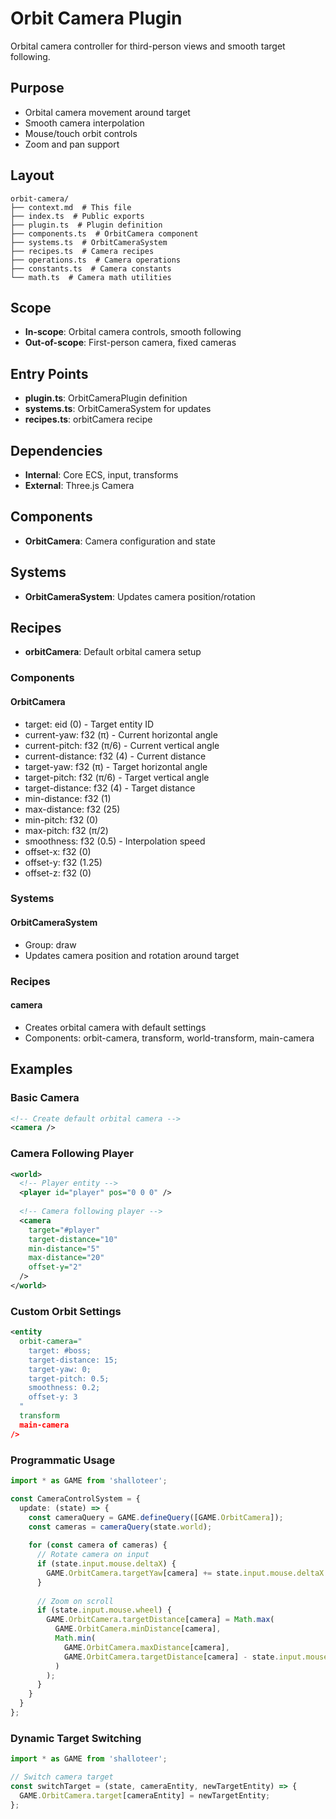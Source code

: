# Orbit Camera Plugin

<!-- LLM:OVERVIEW -->
Orbital camera controller for third-person views and smooth target following.
<!-- /LLM:OVERVIEW -->

## Purpose

- Orbital camera movement around target
- Smooth camera interpolation
- Mouse/touch orbit controls
- Zoom and pan support

## Layout

```
orbit-camera/
├── context.md  # This file
├── index.ts  # Public exports
├── plugin.ts  # Plugin definition
├── components.ts  # OrbitCamera component
├── systems.ts  # OrbitCameraSystem
├── recipes.ts  # Camera recipes
├── operations.ts  # Camera operations
├── constants.ts  # Camera constants
└── math.ts  # Camera math utilities
```

## Scope

- **In-scope**: Orbital camera controls, smooth following
- **Out-of-scope**: First-person camera, fixed cameras

## Entry Points

- **plugin.ts**: OrbitCameraPlugin definition
- **systems.ts**: OrbitCameraSystem for updates
- **recipes.ts**: orbitCamera recipe

## Dependencies

- **Internal**: Core ECS, input, transforms
- **External**: Three.js Camera

## Components

- **OrbitCamera**: Camera configuration and state

## Systems

- **OrbitCameraSystem**: Updates camera position/rotation

## Recipes

- **orbitCamera**: Default orbital camera setup

<!-- LLM:REFERENCE -->
### Components

#### OrbitCamera
- target: eid (0) - Target entity ID
- current-yaw: f32 (π) - Current horizontal angle
- current-pitch: f32 (π/6) - Current vertical angle
- current-distance: f32 (4) - Current distance
- target-yaw: f32 (π) - Target horizontal angle
- target-pitch: f32 (π/6) - Target vertical angle
- target-distance: f32 (4) - Target distance
- min-distance: f32 (1)
- max-distance: f32 (25)
- min-pitch: f32 (0)
- max-pitch: f32 (π/2)
- smoothness: f32 (0.5) - Interpolation speed
- offset-x: f32 (0)
- offset-y: f32 (1.25)
- offset-z: f32 (0)

### Systems

#### OrbitCameraSystem
- Group: draw
- Updates camera position and rotation around target

### Recipes

#### camera
- Creates orbital camera with default settings
- Components: orbit-camera, transform, world-transform, main-camera
<!-- /LLM:REFERENCE -->

<!-- LLM:EXAMPLES -->
## Examples

### Basic Camera

```xml
<!-- Create default orbital camera -->
<camera />
```

### Camera Following Player

```xml
<world>
  <!-- Player entity -->
  <player id="player" pos="0 0 0" />
  
  <!-- Camera following player -->
  <camera 
    target="#player"
    target-distance="10"
    min-distance="5"
    max-distance="20"
    offset-y="2"
  />
</world>
```

### Custom Orbit Settings

```xml
<entity 
  orbit-camera="
    target: #boss;
    target-distance: 15;
    target-yaw: 0;
    target-pitch: 0.5;
    smoothness: 0.2;
    offset-y: 3
  "
  transform
  main-camera
/>
```

### Programmatic Usage

```typescript
import * as GAME from 'shalloteer';

const CameraControlSystem = {
  update: (state) => {
    const cameraQuery = GAME.defineQuery([GAME.OrbitCamera]);
    const cameras = cameraQuery(state.world);
    
    for (const camera of cameras) {
      // Rotate camera on input
      if (state.input.mouse.deltaX) {
        GAME.OrbitCamera.targetYaw[camera] += state.input.mouse.deltaX * 0.01;
      }
      
      // Zoom on scroll
      if (state.input.mouse.wheel) {
        GAME.OrbitCamera.targetDistance[camera] = Math.max(
          GAME.OrbitCamera.minDistance[camera],
          Math.min(
            GAME.OrbitCamera.maxDistance[camera],
            GAME.OrbitCamera.targetDistance[camera] - state.input.mouse.wheel * 0.5
          )
        );
      }
    }
  }
};
```

### Dynamic Target Switching

```typescript
import * as GAME from 'shalloteer';

// Switch camera target
const switchTarget = (state, cameraEntity, newTargetEntity) => {
  GAME.OrbitCamera.target[cameraEntity] = newTargetEntity;
};
```
<!-- /LLM:EXAMPLES -->